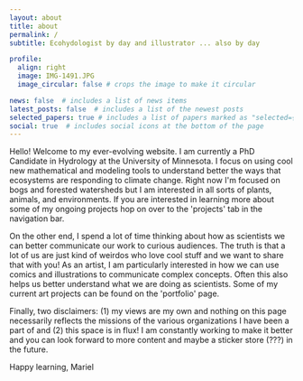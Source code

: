 ```yaml
---
layout: about
title: about
permalink: /
subtitle: Ecohydologist by day and illustrator ... also by day

profile:
  align: right
  image: IMG-1491.JPG
  image_circular: false # crops the image to make it circular

news: false  # includes a list of news items
latest_posts: false  # includes a list of the newest posts
selected_papers: true # includes a list of papers marked as "selected={true}"
social: true  # includes social icons at the bottom of the page
---
```


Hello! Welcome to my ever-evolving website. I am currently a PhD Candidate in Hydrology at the University of Minnesota. I focus on using cool new mathematical and modeling tools to understand better the ways that ecosystems are responding to climate change. Right now I'm focused on bogs and forested watersheds but I am interested in all sorts of plants, animals, and environments. If you are interested in learning more about some of my ongoing projects hop on over to the 'projects' tab in the navigation bar. 

On the other end, I spend a lot of time thinking about how as scientists we can better communicate our work to curious audiences. The truth is that a lot of us are just kind of weirdos who love cool stuff and we want to share that with you! As an artist, I am particularly interested in how we can use comics and illustrations to communicate complex concepts. Often this also helps us better understand what we are doing as scientists. Some of my current art projects can be found on the 'portfolio' page. 

Finally, two disclaimers: (1) my views are my own and nothing on this page necessarily reflects the missions of the various organizations I have been a part of and (2) this space is in flux! I am constantly working to make it better and you can look forward to more content and maybe a sticker store (???) in the future. 

Happy learning, 
Mariel 
